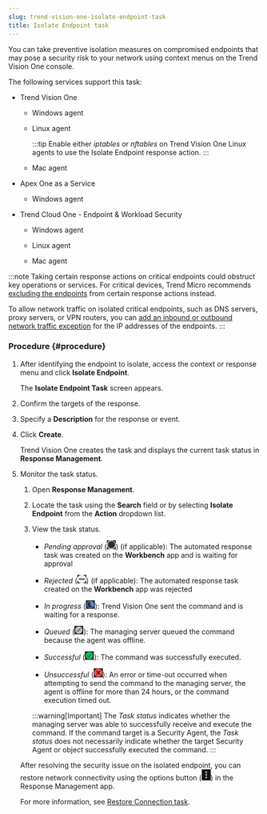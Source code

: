 ```yaml
---
slug: trend-vision-one-isolate-endpoint-task
title: Isolate Endpoint task
---
```


You can take preventive isolation measures on compromised endpoints that may pose a security risk to your network using context menus on the Trend Vision One console.

The following services support this task:

- Trend Vision One

  - Windows agent

  - Linux agent

    :::tip
    Enable either *iptables* or *nftables* on Trend Vision One Linux agents to use the Isolate Endpoint response action.
    :::

  - Mac agent

- Apex One as a Service

  - Windows agent

- Trend Cloud One - Endpoint & Workload Security

  - Windows agent

  - Linux agent

  - Mac agent

:::note
Taking certain response actions on critical endpoints could obstruct key operations or services. For critical devices, Trend Micro recommends [excluding the endpoints](response-exclude-endpoints.md) from certain response actions instead.

To allow network traffic on isolated critical endpoints, such as DNS servers, proxy servers, or VPN routers, you can [add an inbound or outbound network traffic exception](allow-traffic-isolated-endpoints.md) for the IP addresses of the endpoints.
:::

### Procedure {#procedure}

1.  After identifying the endpoint to isolate, access the context or response menu and click **Isolate Endpoint**.

    The **Isolate Endpoint Task** screen appears.

2.  Confirm the targets of the response.

3.  Specify a **Description** for the response or event.

4.  Click **Create**.

    Trend Vision One creates the task and displays the current task status in **Response Management**.

5.  Monitor the task status.

    1.  Open **Response Management**.

    2.  Locate the task using the **Search** field or by selecting **Isolate Endpoint** from the **Action** dropdown list.

    3.  View the task status.

        - *Pending approval* (![](/images/pending_approval=f0525c66-199a-46f5-b40a-902bd498cf53.webp)) (if applicable): The automated response task was created on the **Workbench** app and is waiting for approval

        - *Rejected* (![](/images/rejected=bd05fc87-5b5d-4d84-bfb1-3a6dc09ddac5.webp)) (if applicable): The automated response task created on the **Workbench** app was rejected

        - *In progress* (![](/images/in_progress=GUID-A55897DB-3DEA-4F5C-B7F9-70B3D7FB9EDE=1=en-us=Low.webp)): Trend Vision One sent the command and is waiting for a response.

        - *Queued* (![](/images/queued=GUID-65C0DF81-E50D-4D51-9602-2E9B7A0E5F14=1=en-us=Low.webp)): The managing server queued the command because the agent was offline.

        - *Successful* (![](/images/successful=GUID-1E31AD86-DE2E-48B5-85F7-7C78A3E8BB11=1=en-us=Low.webp)): The command was successfully executed.

        - *Unsuccessful* (![](/images/error=5cc21722-7ceb-480c-b9c2-a47d420cf1cc.webp)): An error or time-out occurred when attempting to send the command to the managing server, the agent is offline for more than 24 hours, or the command execution timed out.

        :::warning[Important]
        The *Task status* indicates whether the managing server was able to successfully receive and execute the command. If the command target is a Security Agent, the *Task status* does not necessarily indicate whether the target Security Agent or object successfully executed the command.
        :::

    After resolving the security issue on the isolated endpoint, you can restore network connectivity using the options button (![](/images/options_icon=GUID-408062FA-DA13-4ECA-81EB-31A5B68355A1=1=en-us=Low.webp)) in the Response Management app.

    For more information, see [Restore Connection task](restore-connection-task.md).
